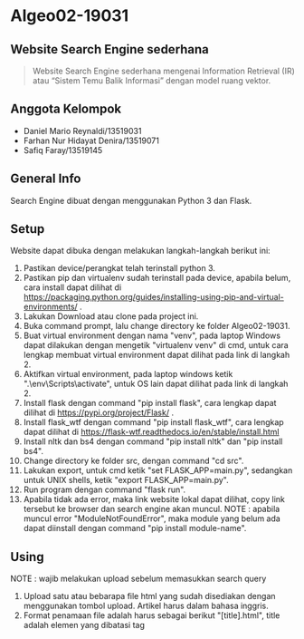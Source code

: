 # Algeo02-19031
## Website Search Engine sederhana
> Website Search Engine sederhana mengenai Information Retrieval (IR) atau “Sistem Temu Balik Informasi” dengan model ruang vektor.

## Anggota Kelompok
* Daniel Mario Reynaldi/13519031
* Farhan Nur Hidayat Denira/13519071
* Safiq Faray/13519145

## General Info
Search Engine dibuat dengan menggunakan Python 3 dan Flask.

## Setup
Website dapat dibuka dengan melakukan langkah-langkah berikut ini:
1. Pastikan device/perangkat telah terinstall python 3.
2. Pastikan pip dan virtualenv sudah terinstall pada device, apabila belum, cara install dapat dilihat di https://packaging.python.org/guides/installing-using-pip-and-virtual-environments/ .
3. Lakukan Download atau clone pada project ini.
4. Buka command prompt, lalu change directory ke folder Algeo02-19031.
5. Buat virtual environment dengan nama "venv", pada laptop Windows dapat dilakukan dengan mengetik "virtualenv venv" di cmd, untuk cara lengkap membuat virtual environment dapat dilihat pada link di langkah 2.
6. Aktifkan virtual environment, pada laptop windows ketik ".\env\Scripts\activate", untuk OS lain dapat dilihat pada link di langkah 2.
7. Install flask dengan command "pip install flask", cara lengkap dapat dilihat di https://pypi.org/project/Flask/ .
8. Install flask_wtf dengan command "pip install flask_wtf", cara lengkap dapat dilihat di https://flask-wtf.readthedocs.io/en/stable/install.html
9. Install nltk dan bs4 dengan command "pip install nltk" dan "pip install bs4".
10. Change directory ke folder src, dengan command "cd src".
11. Lakukan export, untuk cmd ketik "set FLASK_APP=main.py", sedangkan untuk UNIX shells, ketik "export FLASK_APP=main.py".
12. Run program dengan command "flask run".
13. Apabila tidak ada error, maka link website lokal dapat dilihat, copy link tersebut ke browser dan search engine akan muncul. NOTE : apabila muncul error "ModuleNotFoundError", maka module yang belum ada dapat diinstall dengan command "pip install module-name".

## Using
NOTE : wajib melakukan upload sebelum memasukkan search query
1. Upload satu atau bebarapa file html yang sudah disediakan dengan menggunakan tombol upload. Artikel harus dalam bahasa inggris.
2. Format penamaan file adalah harus sebagai berikut "[title].html", title adalah elemen yang dibatasi tag <title> di file html, tanpa tanda "[]".
      a. contoh: <title>Artikel virus corona</html>
      b. Nama file: Artikel virus corona.html
3. Masukkan keyword yang ingin dicari pada Search bar, lalu tekan tombol search.
4. Akan muncul list laman website terurut berdasarkan kerelevanan antara website dan search query, serta Term Table.
5. Pilih laman web yang ingin dibaca.

## Features
* Search engine
* Document uploader
* Term Table
* Halaman Perihal
